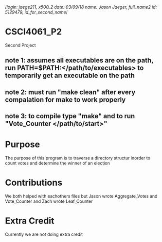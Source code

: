/*login: jaege211, x500_2
date: 03/09/18
name: Jason Jaeger, full_name2
id: 5129479, id_for_second_name*/

# CSCI4061_P2
Second Project

## note 1: assumes all executables are on the path, run PATH=$PATH:</path/to/executables> to temporarily get an executable on the path

## note 2: must run "make clean" after every compalation for make to work properly

## note 3: to compile type "make" and to run "Vote_Counter </path/to/start>"

# Purpose
The purpose of this program is to traverse a directory structur inorder to count votes and determine the winner of an election

# Contributions
We both helped with eachothers files but Jason wrote Aggregate_Votes and Vote_Counter and Zach wrote Leaf_Counter

# Extra Credit
Currently we are not doing extra credit